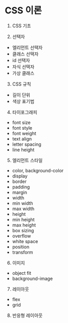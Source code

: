 # CSS 이론

1. CSS 기초

2. 선택자
- 엘리먼트 선택자
- 클래스 선택자
- id 선택자
- 자식 선택자
- 가상 클래스

3. CSS 규칙
- 길이 단위
- 색상 표기법

4. 타이포그래피
- font size
- font style
- font weight
- text align
- letter spacing
- line height

5. 엘리먼트 스타일
- color, background-color
- display
- border
- padding
- margin
- width
- min width
- max width
- height
- min height
- max height
- box sizing
- overflow
- white space
- position
- transform

6. 이미지
- object fit
- background-image

7. 레이아웃
- flex
- grid

8. 반응형 레이아웃
